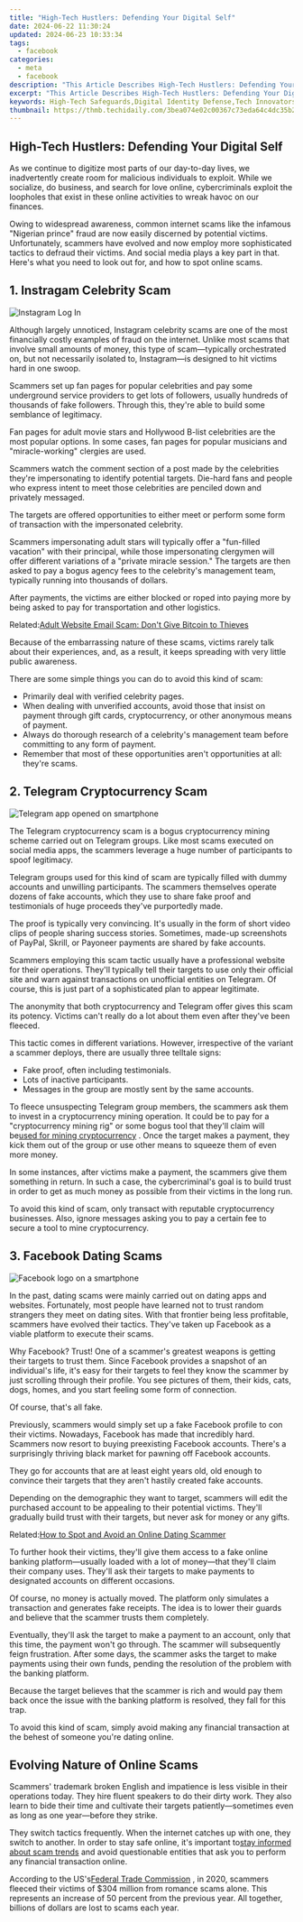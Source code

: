 ```yaml
---
title: "High-Tech Hustlers: Defending Your Digital Self"
date: 2024-06-22 11:30:24
updated: 2024-06-23 10:33:34
tags:
  - facebook
categories:
  - meta
  - facebook
description: "This Article Describes High-Tech Hustlers: Defending Your Digital Self"
excerpt: "This Article Describes High-Tech Hustlers: Defending Your Digital Self"
keywords: High-Tech Safeguards,Digital Identity Defense,Tech Innovators Protect,Advanced Cybersecurity,Hustlers Secure Tech,Modern Self Guarding,Digital Self Defense
thumbnail: https://thmb.techidaily.com/3bea074e02c00367c73eda64c4dc35b2b7531a1754ee9632a9d2f7f9073f37e2.jpg
---
```


## High-Tech Hustlers: Defending Your Digital Self

 As we continue to digitize most parts of our day-to-day lives, we inadvertently create room for malicious individuals to exploit. While we socialize, do business, and search for love online, cybercriminals exploit the loopholes that exist in these online activities to wreak havoc on our finances.

 Owing to widespread awareness, common internet scams like the infamous "Nigerian prince" fraud are now easily discerned by potential victims. Unfortunately, scammers have evolved and now employ more sophisticated tactics to defraud their victims. And social media plays a key part in that. Here's what you need to look out for, and how to spot online scams.

## 1\. Instragam Celebrity Scam

![Instagram Log In](https://static1.makeuseofimages.com/wordpress/wp-content/uploads/2021/09/solen-feyissa-KWZa42a1kds-unsplash.jpg)

 Although largely unnoticed, Instagram celebrity scams are one of the most financially costly examples of fraud on the internet. Unlike most scams that involve small amounts of money, this type of scam—typically orchestrated on, but not necessarily isolated to, Instagram—is designed to hit victims hard in one swoop.

 Scammers set up fan pages for popular celebrities and pay some underground service providers to get lots of followers, usually hundreds of thousands of fake followers. Through this, they're able to build some semblance of legitimacy.

 Fan pages for adult movie stars and Hollywood B-list celebrities are the most popular options. In some cases, fan pages for popular musicians and "miracle-working" clergies are used.

 Scammers watch the comment section of a post made by the celebrities they're impersonating to identify potential targets. Die-hard fans and people who express intent to meet those celebrities are penciled down and privately messaged.

 The targets are offered opportunities to either meet or perform some form of transaction with the impersonated celebrity.

 Scammers impersonating adult stars will typically offer a "fun-filled vacation" with their principal, while those impersonating clergymen will offer different variations of a "private miracle session." The targets are then asked to pay a bogus agency fees to the celebrity's management team, typically running into thousands of dollars.

 After payments, the victims are either blocked or roped into paying more by being asked to pay for transportation and other logistics.

 Related:[Adult Website Email Scam: Don't Give Bitcoin to Thieves](https://www.makeuseof.com/tag/adult-website-bitcoin-email-scam/)

 Because of the embarrassing nature of these scams, victims rarely talk about their experiences, and, as a result, it keeps spreading with very little public awareness.

There are some simple things you can do to avoid this kind of scam:

* Primarily deal with verified celebrity pages.
* When dealing with unverified accounts, avoid those that insist on payment through gift cards, cryptocurrency, or other anonymous means of payment.
* Always do thorough research of a celebrity's management team before committing to any form of payment.
* Remember that most of these opportunities aren't opportunities at all: they're scams.

## 2\. Telegram Cryptocurrency Scam

![Telegram app opened on smartphone](https://static1.makeuseofimages.com/wordpress/wp-content/uploads/2021/09/Telegram-Group-Vs-Channel-Cover.jpg)

 The Telegram cryptocurrency scam is a bogus cryptocurrency mining scheme carried out on Telegram groups. Like most scams executed on social media apps, the scammers leverage a huge number of participants to spoof legitimacy.

 Telegram groups used for this kind of scam are typically filled with dummy accounts and unwilling participants. The scammers themselves operate dozens of fake accounts, which they use to share fake proof and testimonials of huge proceeds they've purportedly made.

 The proof is typically very convincing. It's usually in the form of short video clips of people sharing success stories. Sometimes, made-up screenshots of PayPal, Skrill, or Payoneer payments are shared by fake accounts.

 Scammers employing this scam tactic usually have a professional website for their operations. They'll typically tell their targets to use only their official site and warn against transactions on unofficial entities on Telegram. Of course, this is just part of a sophisticated plan to appear legitimate.

 The anonymity that both cryptocurrency and Telegram offer gives this scam its potency. Victims can't really do a lot about them even after they've been fleeced.

 This tactic comes in different variations. However, irrespective of the variant a scammer deploys, there are usually three telltale signs:

* Fake proof, often including testimonials.
* Lots of inactive participants.
* Messages in the group are mostly sent by the same accounts.

 To fleece unsuspecting Telegram group members, the scammers ask them to invest in a cryptocurrency mining operation. It could be to pay for a "cryptocurrency mining rig" or some bogus tool that they'll claim will be[used for mining cryptocurrency](https://www.makeuseof.com/fake-android-crypto-mining-apps/) . Once the target makes a payment, they kick them out of the group or use other means to squeeze them of even more money.

 In some instances, after victims make a payment, the scammers give them something in return. In such a case, the cybercriminal's goal is to build trust in order to get as much money as possible from their victims in the long run.

 To avoid this kind of scam, only transact with reputable cryptocurrency businesses. Also, ignore messages asking you to pay a certain fee to secure a tool to mine cryptocurrency.

## 3\. Facebook Dating Scams

![Facebook logo on a smartphone](https://static1.makeuseofimages.com/wordpress/wp-content/uploads/2021/09/Facebook-logo-on-a-smartphone.jpg)

 In the past, dating scams were mainly carried out on dating apps and websites. Fortunately, most people have learned not to trust random strangers they meet on dating sites. With that frontier being less profitable, scammers have evolved their tactics. They've taken up Facebook as a viable platform to execute their scams.

 Why Facebook? Trust! One of a scammer's greatest weapons is getting their targets to trust them. Since Facebook provides a snapshot of an individual's life, it's easy for their targets to feel they know the scammer by just scrolling through their profile. You see pictures of them, their kids, cats, dogs, homes, and you start feeling some form of connection.

Of course, that's all fake.

 Previously, scammers would simply set up a fake Facebook profile to con their victims. Nowadays, Facebook has made that incredibly hard. Scammers now resort to buying preexisting Facebook accounts. There's a surprisingly thriving black market for pawning off Facebook accounts.

 They go for accounts that are at least eight years old, old enough to convince their targets that they aren't hastily created fake accounts.

 Depending on the demographic they want to target, scammers will edit the purchased account to be appealing to their potential victims. They'll gradually build trust with their targets, but never ask for money or any gifts.

 Related:[How to Spot and Avoid an Online Dating Scammer](https://www.makeuseof.com/tag/spot-avoid-online-dating-scammer/)

 To further hook their victims, they'll give them access to a fake online banking platform—usually loaded with a lot of money—that they'll claim their company uses. They'll ask their targets to make payments to designated accounts on different occasions.

 Of course, no money is actually moved. The platform only simulates a transaction and generates fake receipts. The idea is to lower their guards and believe that the scammer trusts them completely.

 Eventually, they'll ask the target to make a payment to an account, only that this time, the payment won't go through. The scammer will subsequently feign frustration. After some days, the scammer asks the target to make payments using their own funds, pending the resolution of the problem with the banking platform.

 Because the target believes that the scammer is rich and would pay them back once the issue with the banking platform is resolved, they fall for this trap.

 To avoid this kind of scam, simply avoid making any financial transaction at the behest of someone you're dating online.

## Evolving Nature of Online Scams

 Scammers' trademark broken English and impatience is less visible in their operations today. They hire fluent speakers to do their dirty work. They also learn to bide their time and cultivate their targets patiently—sometimes even as long as one year—before they strike.

 They switch tactics frequently. When the internet catches up with one, they switch to another. In order to stay safe online, it's important to[stay informed about scam trends](https://www.makeuseof.com/tag/top-5-internet-fraud-scams-time/) and avoid questionable entities that ask you to perform any financial transaction online.

 According to the US's[Federal Trade Commission](https://www.ftc.gov/news-events/press-releases/2021/02/new-ftc-data-show-massive-increase-romance-scams-304m-losses) , in 2020, scammers fleeced their victims of $304 million from romance scams alone. This represents an increase of 50 percent from the previous year. All together, billions of dollars are lost to scams each year.


<ins class="adsbygoogle"
     style="display:block"
     data-ad-format="autorelaxed"
     data-ad-client="ca-pub-7571918770474297"
     data-ad-slot="1223367746"></ins>



<ins class="adsbygoogle"
     style="display:block"
     data-ad-client="ca-pub-7571918770474297"
     data-ad-slot="8358498916"
     data-ad-format="auto"
     data-full-width-responsive="true"></ins>
